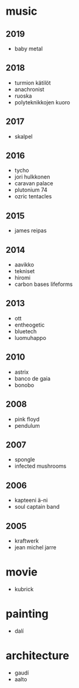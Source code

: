 # music

## 2019

* baby metal

## 2018

* turmion kätilöt
* anachronist
* ruoska
* polyteknikkojen kuoro

## 2017

* skalpel

## 2016

* tycho
* jori hulkkonen
* caravan palace
* plutonium 74
* ozric tentacles

## 2015

* james reipas

## 2014

* aavikko
* tekniset
* hiromi
* carbon bases lifeforms

## 2013

* ott
* entheogetic
* bluetech
* luomuhappo

## 2010

* astrix
* banco de gaia
* bonobo

## 2008

* pink floyd
* pendulum

## 2007

* spongle
* infected mushrooms

## 2006

* kapteeni ä-ni
* soul captain band

## 2005

* kraftwerk
* jean michel jarre

# movie

* kubrick

# painting

* dalí

# architecture

* gaudí
* aalto
